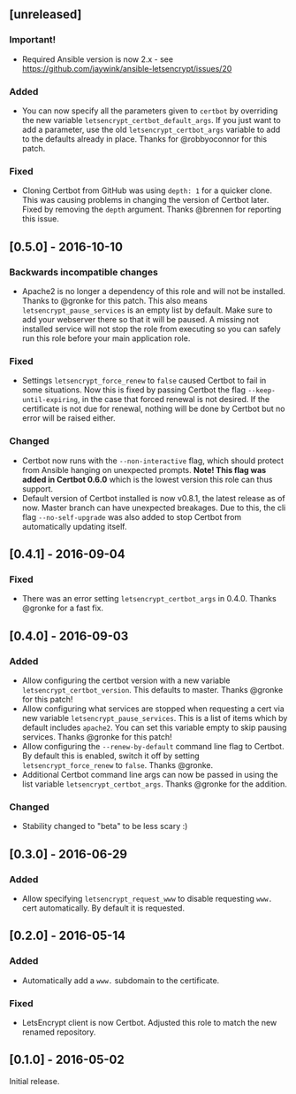 ## [unreleased]

### Important!
* Required Ansible version is now 2.x - see https://github.com/jaywink/ansible-letsencrypt/issues/20

### Added
- You can now specify all the parameters given to `certbot` by overriding the new variable `letsencrypt_certbot_default_args`. If you just want to add a parameter, use the old `letsencrypt_certbot_args` variable to add to the defaults already in place. Thanks for @robbyoconnor for this patch.

### Fixed
* Cloning Certbot from GitHub was using `depth: 1` for a quicker clone. This was causing problems in changing the version of Certbot later. Fixed by removing the `depth` argument. Thanks @brennen for reporting this issue.

## [0.5.0] - 2016-10-10

### Backwards incompatible changes
* Apache2 is no longer a dependency of this role and will not be installed. Thanks to @gronke for this patch. This also means `letsencrypt_pause_services` is an empty list by default. Make sure to add your webserver there so that it will be paused. A missing not installed service will not stop the role from executing so you can safely run this role before your main application role.

### Fixed
* Settings `letsencrypt_force_renew` to `false` caused Certbot to fail in some situations. Now this is fixed by passing Certbot the flag `--keep-until-expiring`, in the case that forced renewal is not desired. If the certificate is not due for renewal, nothing will be done by Certbot but no error will be raised either.

### Changed
* Certbot now runs with the `--non-interactive` flag, which should protect from Ansible hanging on unexpected prompts. **Note! This flag was added in Certbot 0.6.0** which is the lowest version this role can thus support.
* Default version of Certbot installed is now v0.8.1, the latest release as of now. Master branch can have unexpected breakages. Due to this, the cli flag `--no-self-upgrade` was also added to stop Certbot from automatically updating itself.

## [0.4.1] - 2016-09-04

### Fixed
* There was an error setting `letsencrypt_certbot_args` in 0.4.0. Thanks @gronke for a fast fix.

## [0.4.0] - 2016-09-03

### Added
* Allow configuring the certbot version with a new variable `letsencrypt_certbot_version`. This defaults to master. Thanks @gronke for this patch!
* Allow configuring what services are stopped when requesting a cert via new variable `letsencrypt_pause_services`. This is a list of items which by default includes `apache2`. You can set this variable empty to skip pausing services. Thanks @gronke for this patch!
* Allow configuring the `--renew-by-default` command line flag to Certbot. By default this is enabled, switch it off by setting `letsencrypt_force_renew` to `false`. Thanks @gronke.
* Additional Certbot command line args can now be passed in using the list variable `letsencrypt_certbot_args`. Thanks @gronke for the addition.

### Changed
* Stability changed to "beta" to be less scary :)

## [0.3.0] - 2016-06-29

### Added

* Allow specifying `letsencrypt_request_www` to disable requesting `www.` cert automatically. By default it is requested.

## [0.2.0] - 2016-05-14

### Added

* Automatically add a `www.` subdomain to the certificate.

### Fixed

* LetsEncrypt client is now Certbot. Adjusted this role to match the new renamed repository.

## [0.1.0] - 2016-05-02

Initial release.
